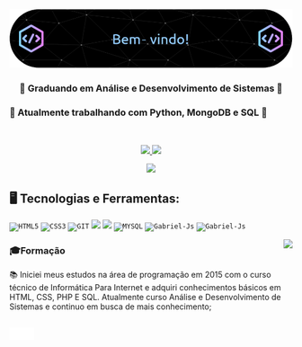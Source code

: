 ![MasterHead](header.png)
<h3 align="center">🧩 Graduando em Análise e Desenvolvimento de Sistemas 🧩</h3>

<h3>🎈 Atualmente trabalhando com Python, MongoDB e SQL 🎈</h3><br>
<p align="center">
  <a href="https://github.com/Ga-Rasquinho">
  <img height="150em" src="https://github-readme-stats.vercel.app/api?username=Ga-Rasquinho&show_icons=true&theme=midnight-purple&include_all_commits=true&count_private=true"/>
  <img height="150em" src="https://github-readme-stats.vercel.app/api/top-langs/?username=Ga-Rasquinho&layout=compact&langs_count=16&theme=midnight-purple"/>
  </a>
</p>                                                                                                                                                                                                                       
<p align="center">
  <img src="https://media1.giphy.com/media/3QWry30tXbGqBmOMNh/giphy.gif" width="300">
</p>

<h2>🖥️ Tecnologias e Ferramentas:</h2> 

<p> 
<code><img width="40px" src="https://cdn.jsdelivr.net/gh/devicons/devicon/icons/html5/html5-original-wordmark.svg" title = "HTML5"/></code>
<code><img width="40px" src="https://cdn.jsdelivr.net/gh/devicons/devicon/icons/css3/css3-original-wordmark.svg" title = "CSS3"/></code>
<code><img width="40px" src="https://cdn.jsdelivr.net/gh/devicons/devicon/icons/git/git-original.svg" title = "GIT"/></code>
<code><img width="40px" src="https://www.svgrepo.com/show/331488/mongodb.svg"></code>
<code><img width="40px" src="https://raw.githubusercontent.com/bablubambal/All_logo_and_pictures/1ac69ce5fbc389725f16f989fa53c62d6e1b4883/programming%20languages/python.svg"></code>
<code><img width="40px" src="https://cdn.jsdelivr.net/gh/devicons/devicon/icons/mysql/mysql-original.svg" title = "MYSQL"/></code>
<code><img  alt="Gabriel-Js"  width="40" src="https://cdn.jsdelivr.net/gh/devicons/devicon/icons/java/java-plain.svg" /></code>
<code><img  alt="Gabriel-Js"  width="40" src="https://cdn.jsdelivr.net/gh/devicons/devicon/icons/c/c-original.svg" /></code>
</p>
<img height="350px" align="right" src="https://media2.giphy.com/media/tHyhmDd7tEB3Ehoeca/giphy.gif">

<h3>🎓Formação</h3>
  <p align="left">📚 Iniciei meus estudos na área de programação em 2015 com o curso técnico de Informática Para Internet e adquiri conhecimentos básicos em HTML, CSS, PHP E SQL. Atualmente curso Análise e Desenvolvimento de Sistemas e continuo em busca de mais conhecimento;</p>

##

<a href="https://www.instagram.com/gabriel.rasquinho/" target="_blank"><img align="left" alt="Instagram" width="22px" src="https://github.com/Aakarsh-B/trying-repos/blob/master/insta.svg" />
<a href="https://www.linkedin.com/in/gabriel-rasquinho-370073157/" target="_blank"><img align="left" alt="LinkedIn" width="22px" src="https://github.com/Aakarsh-B/trying-repos/blob/master/linkedin.svg" />
